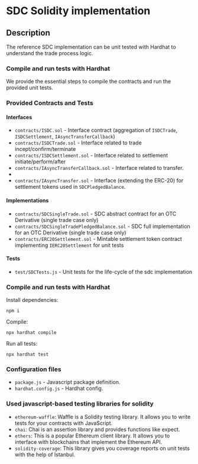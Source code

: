 # SDC Solidity implementation

## Description

The reference SDC implementation can be unit tested with Hardhat to understand the trade process logic.

### Compile and run tests with Hardhat

We provide the essential steps to compile the contracts and run the provided unit tests.

### Provided Contracts and Tests

#### Interfaces

- `contracts/ISDC.sol` - Interface contract (aggregation of `ISDCTrade`, `ISDCSettlement`, `IAsyncTransferCallback`)
- `contracts/ISDCTrade.sol` - Interface related to trade incept/confirm/terminate
- `contracts/ISDCSettlement.sol` - Interface related to settlement initiate/perform/after
- `contracts/IAsyncTransferCallback.sol` - Interface related to transfer.
- 
- `contracts/IAsyncTransfer.sol` - Interface (extending the ERC-20) for settlement tokens used in `SDCPledgedBalance`.

#### Implementations

- `contracts/SDCSingleTrade.sol` - SDC abstract contract for an OTC Derivative (single trade case only)
- `contracts/SDCSingleTradePledgedBalance.sol` - SDC full implementation for an OTC Derivative (single trade case only)
- `contracts/ERC20Settlement.sol` - Mintable settlement token contract implementing `IERC20Settlement` for unit tests

#### Tests

- `test/SDCTests.js` - Unit tests for the life-cycle of the sdc implementation

### Compile and run tests with Hardhat

Install dependencies:
```shell
npm i
```

Compile:
```shell
npx hardhat compile
```

Run all tests:
```shell
npx hardhat test
```


### Configuration files

- `package.js` - Javascript package definition.
- `hardhat.config.js` - Hardhat config.

### Used javascript-based testing libraries for solidity

- `ethereum-waffle`: Waffle is a Solidity testing library. It allows you to write tests for your contracts with JavaScript.
- `chai`: Chai is an assertion library and provides functions like expect.
- `ethers`: This is a popular Ethereum client library. It allows you to interface with blockchains that implement the Ethereum API.
- `solidity-coverage`: This library gives you coverage reports on unit tests with the help of Istanbul.
